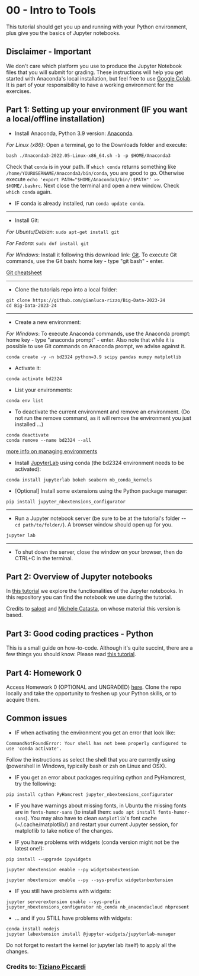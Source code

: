 # 00 - Intro to Tools

This tutorial should get you up and running with your Python environment, plus give you the basics of Jupyter notebooks.

## Disclaimer - Important

We don't care which platform you use to produce the Jupyter Notebook files that you will submit for grading. These instructions will help you get started with Anaconda's local installation, but feel free to use [Google Colab](https://colab.research.google.com/notebooks/intro.ipynb). It is part of your responsibility to have a working environment for the exercises.


## Part 1: Setting up your environment (IF you want a local/offline installation)

* Install Anaconda, Python 3.9 version: [Anaconda](https://www.anaconda.com/distribution/#download-section).

*For Linux (x86)*: Open a terminal, go to the Downloads folder and execute:

```
bash ./Anaconda3-2022.05-Linux-x86_64.sh -b -p $HOME/Anaconda3
```

Check that `conda` is in your path. If `which conda` returns something like `/home/YOURUSERNAME/Anaconda3/bin/conda`, you are good to go. Otherwise execute
`echo 'export PATH="$HOME/Anaconda3/bin/:$PATH"' >> $HOME/.bashrc`. Next close the terminal and open a new window. Check `which conda` again.

* IF conda is already installed, run `conda update conda`.

---


* Install Git:

*For Ubuntu/Debian*: `sudo apt-get install git`

*For Fedora*: `sudo dnf install git`

*For Windows*:
Install it following this download link: [Git](https://git-scm.com/download/win). To execute Git commands, use the Git bash: home key - type "git bash" - enter.

[Git cheatsheet](http://rogerdudler.github.io/git-guide/)

---

* Clone the tutorials repo into a local folder:

```
git clone https://github.com/gianluca-rizzo/Big-Data-2023-24
cd Big-Data-2023-24
```
<!-- 
* or pull new changes if you already have it (from the local folder):

```
git pull
``` -->

---

* Create a new environment:

*For Windows*: 
To execute Anaconda commands, use the Anaconda prompt: home key - type "anaconda prompt" - enter.
Also note that while it is possible to use Git commands on Anaconda prompt, we advise against it.

```
conda create -y -n bd2324 python=3.9 scipy pandas numpy matplotlib
```

* Activate it:
    
```
conda activate bd2324
```

* List your environments:
    
```
conda env list
```

* To deactivate the current environment and remove an environment. (Do not run the remove command, as it will remove the environment you just installed ...)
    
```
conda deactivate
conda remove --name bd2324 --all
```

[more info on managing environments](https://conda.io/docs/user-guide/tasks/manage-environments.html)

* Install [JupyterLab](https://jupyterlab.readthedocs.io/en/stable/) using conda (the bd2324 environment needs to be activated):
    
```
conda install jupyterlab bokeh seaborn nb_conda_kernels
```

* [Optional] Install some extensions using the Python package manager:
    
```
pip install jupyter_nbextensions_configurator
```

---

* Run a Jupyter notebook server (be sure to be at the tutorial's folder -- `cd path/to/folder/`). A browser window should open up for you.

```
jupyter lab
```

---


* To shut down the server, close the window on your browser, then do CTRL+C in the terminal.

## Part 2: Overview of Jupyter notebooks

In [this tutorial](Intro%20to%20Jupyter%20Notebooks.ipynb) we explore the functionalities of the Jupyter notebooks. In this repository you can find the notebook we use during the tutorial.

Credits to [saloot](https://github.com/saloot) and [Michele Catasta](https://github.com/pirroh), on whose material this version is based.

## Part 3: Good coding practices - Python

This is a small guide on how-to-code. Although it's quite succint, there are a few things you should know.
Please read [this tutorial](good_coding_practices.ipynb).


## Part 4: Homework 0

Access Homework 0 (OPTIONAL and UNGRADED) [here](https://github.com/epfl-bd2324/2022/tree/main/Homework/00%20-%20Optional%20Homework). Clone the repo locally and take the opportunity to freshen up your Python skills, or to acquire them.

## Common issues


* IF when activating the environment you get an error that look like:

```
CommandNotFoundError: Your shell has not been properly configured to use 'conda activate'.
```

Follow the instructions as select the shell that you are currently using (powershell in Windows, typically bash or zsh on Linux and OSX).

* IF you get an error about packages requiring cython and PyHamcrest, try the following:
```
pip install cython PyHamcrest jupyter_nbextensions_configurator
```

* IF you have warnings about missing fonts, in Ubuntu the missing fonts are in `fonts-humor-sans` (to install them: `sudo apt install fonts-humor-sans`). You may also have to clean `matplotlib`'s font cache (~/.cache/matplotlib/) and restart your current Jupyter session, for matplotlib to take notice of the changes.


* IF you have problems with widgets (conda version might not be the latest one!):
    
```
pip install --upgrade ipywidgets
    
jupyter nbextension enable --py widgetsnbextension
    
jupyter nbextension enable --py --sys-prefix widgetsnbextension
```

* IF you still have problems with widgets:

```
jupyter serverextension enable --sys-prefix jupyter_nbextensions_configurator nb_conda nb_anacondacloud nbpresent
```

* ... and if you STILL have problems with widgets:

```
conda install nodejs
jupyter labextension install @jupyter-widgets/jupyterlab-manager
```
Do not forget to restart the kernel (or jupyter lab itself) to apply all the changes.


### Credits to: [Tiziano Piccardi](https://piccardi.me/)
